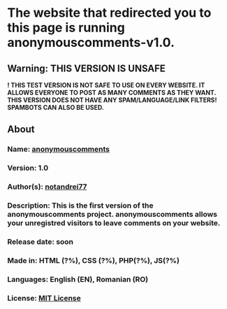 # The website that redirected you to this page is running anonymouscomments-v1.0.
## Warning: THIS VERSION IS UNSAFE
<b>! THIS TEST VERSION IS NOT SAFE TO USE ON EVERY WEBSITE. IT ALLOWS EVERYONE TO POST AS MANY COMMENTS AS THEY WANT. THIS VERSION DOES NOT HAVE ANY SPAM/LANGUAGE/LINK FILTERS! SPAMBOTS CAN ALSO BE USED.
## About
### Name: [anonymouscomments](https://github.com/notandrei77/anonymouscomments)
### Version: 1.0
### Author(s): [notandrei77](https://github.com/notandrei77)
### Description: This is the first version of the <b>anonymouscomments<b> project. <b>anonymouscomments</b> allows your unregistred visitors to leave comments on your website.
### Release date: soon
### Made in: HTML (?%), CSS (?%), PHP(?%), JS(?%)
### Languages: English (EN), Romanian (RO)
### License: [MIT License](https://github.com/notandrei77/anonymouscomments/blob/master/LICENSE)
